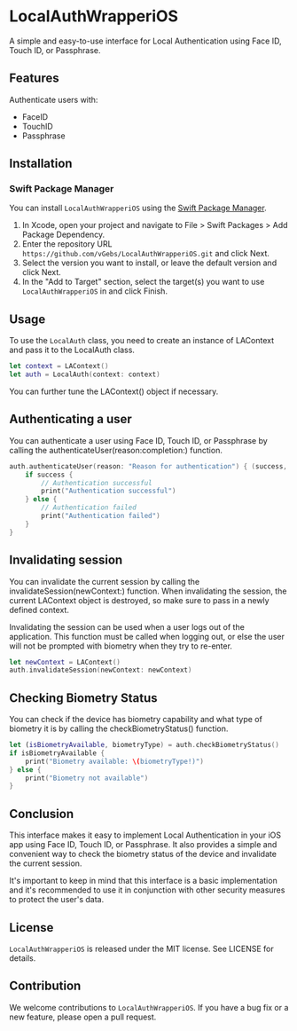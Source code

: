 # LocalAuthWrapperiOS

A simple and easy-to-use interface for Local Authentication using Face ID, Touch ID, or Passphrase.

## Features

Authenticate users with:

- FaceID
- TouchID
- Passphrase

## Installation

### Swift Package Manager

You can install `LocalAuthWrapperiOS` using the [Swift Package Manager](https://swift.org/package-manager/).

1. In Xcode, open your project and navigate to File > Swift Packages > Add Package Dependency.
2. Enter the repository URL `https://github.com/vGebs/LocalAuthWrapperiOS.git` and click Next.
3. Select the version you want to install, or leave the default version and click Next.
4. In the "Add to Target" section, select the target(s) you want to use `LocalAuthWrapperiOS` in and click Finish.

## Usage

To use the `LocalAuth` class, you need to create an instance of LAContext and pass it to the LocalAuth class.

```swift
let context = LAContext()
let auth = LocalAuth(context: context)
```

You can further tune the LAContext() object if necessary.

## Authenticating a user

You can authenticate a user using Face ID, Touch ID, or Passphrase by calling the authenticateUser(reason:completion:) function. 

```swift
auth.authenticateUser(reason: "Reason for authentication") { (success, error) in
    if success {
        // Authentication successful
        print("Authentication successful")
    } else {
        // Authentication failed
        print("Authentication failed")
    }
}
```

## Invalidating session

You can invalidate the current session by calling the invalidateSession(newContext:) function. When invalidating the session, the current LAContext object is destroyed, so make sure to pass in a newly defined context.

Invalidating the session can be used when a user logs out of the application. This function must be called when logging out, or else the user will not be prompted with biometry when they try to re-enter.

```swift
let newContext = LAContext()
auth.invalidateSession(newContext: newContext)
```

## Checking Biometry Status

You can check if the device has biometry capability and what type of biometry it is by calling the checkBiometryStatus() function.

```swift
let (isBiometryAvailable, biometryType) = auth.checkBiometryStatus()
if isBiometryAvailable {
    print("Biometry available: \(biometryType!)")
} else {
    print("Biometry not available")
}
```

## Conclusion

This interface makes it easy to implement Local Authentication in your iOS app using Face ID, Touch ID, or Passphrase. It also provides a simple and convenient way to check the biometry status of the device and invalidate the current session.

It's important to keep in mind that this interface is a basic implementation and it's recommended to use it in conjunction with other security measures to protect the user's data.

## License

`LocalAuthWrapperiOS` is released under the MIT license. See LICENSE for details.

## Contribution

We welcome contributions to `LocalAuthWrapperiOS`. If you have a bug fix or a new feature, please open a pull request.
